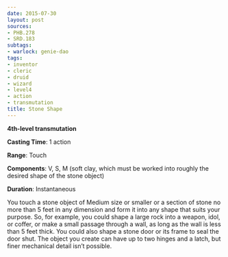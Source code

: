 ```yaml
---
date: 2015-07-30
layout: post
sources:
- PHB.278
- SRD.183
subtags:
- warlock: genie-dao
tags:
- inventor
- cleric
- druid
- wizard
- level4
- action
- transmutation
title: Stone Shape
---
```


**4th-level transmutation**

**Casting Time**: 1 action

**Range**: Touch

**Components**: V, S, M (soft clay, which must be worked into roughly the desired shape of the stone object)

**Duration**: Instantaneous

You touch a stone object of Medium size or smaller or a section of stone no more than 5 feet in any dimension and form it into any shape that suits your purpose. So, for example, you could shape a large rock into a weapon, idol, or coffer, or make a small passage through a wall, as long as the wall is less than 5 feet thick. You could also shape a stone door or its frame to seal the door shut. The object you create can have up to two hinges and a latch, but finer mechanical detail isn’t possible.
